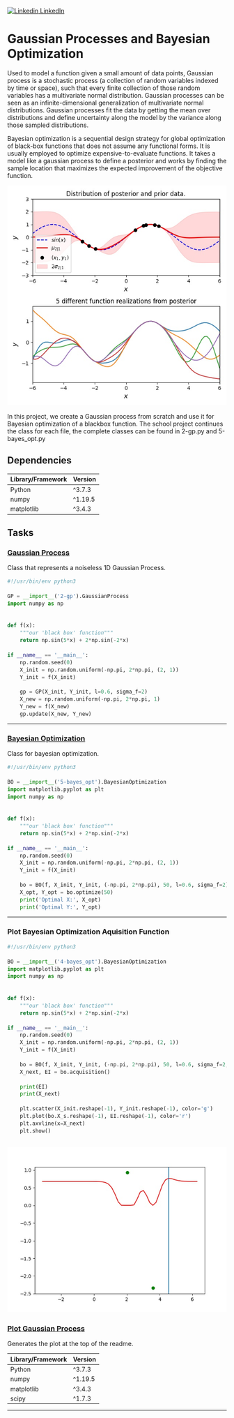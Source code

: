 [![Linkedin](https://i.stack.imgur.com/gVE0j.png) LinkedIn](https://www.linkedin.com/in/AnthonyArmoursProfile)

# Gaussian Processes and Bayesian Optimization

Used to model a function given a small amount of data points, Gaussian process is a stochastic process (a collection of random variables indexed by time or space), such that every finite collection of those random variables has a multivariate normal distribution. Gaussian processes can be seen as an infinite-dimensional generalization of multivariate normal distributions. Gaussian processes fit the data by getting the mean over distributions and define uncertainty along the model by the variance along those sampled distributions.

Bayesian optimization is a sequential design strategy for global optimization of black-box functions that does not assume any functional forms. It is usually employed to optimize expensive-to-evaluate functions. It takes a model like a gaussian process to define a posterior and works by finding the sample location that maximizes the expected improvement of the objective function.

![image](https://github.com/AnthonyArmour/holbertonschool-machine_learning/blob/master/unsupervised_learning/0x00-hyperparameter_tuning/Images/plot_posterior.jpg)

In this project, we create a Gaussian process from scratch and use it for Bayesian optimization of a blackbox function. The school project continues the class for each file, the complete classes can be found in 2-gp.py and 5-bayes_opt.py


## Dependencies
| Library/Framework  | Version |
| ------------------ | ------- |
| Python             | ^3.7.3  |
| numpy              | ^1.19.5 |
| matplotlib         | ^3.4.3  |

## Tasks

### [Gaussian Process](https://github.com/AnthonyArmour/holbertonschool-machine_learning/blob/master/unsupervised_learning/0x00-hyperparameter_tuning/2-gp.py "Gaussian Process")
Class that represents a noiseless 1D Gaussian Process.

``` python
#!/usr/bin/env python3

GP = __import__('2-gp').GaussianProcess
import numpy as np


def f(x):
    """our 'black box' function"""
    return np.sin(5*x) + 2*np.sin(-2*x)

if __name__ == '__main__':
    np.random.seed(0)
    X_init = np.random.uniform(-np.pi, 2*np.pi, (2, 1))
    Y_init = f(X_init)

    gp = GP(X_init, Y_init, l=0.6, sigma_f=2)
    X_new = np.random.uniform(-np.pi, 2*np.pi, 1)
    Y_new = f(X_new)
    gp.update(X_new, Y_new)
```
---

### [Bayesian Optimization](https://github.com/AnthonyArmour/holbertonschool-machine_learning/blob/master/unsupervised_learning/0x00-hyperparameter_tuning/5-bayes_opt.py "Bayesian Optimization")
Class for bayesian optimization.

``` python
#!/usr/bin/env python3

BO = __import__('5-bayes_opt').BayesianOptimization
import matplotlib.pyplot as plt
import numpy as np


def f(x):
    """our 'black box' function"""
    return np.sin(5*x) + 2*np.sin(-2*x)

if __name__ == '__main__':
    np.random.seed(0)
    X_init = np.random.uniform(-np.pi, 2*np.pi, (2, 1))
    Y_init = f(X_init)

    bo = BO(f, X_init, Y_init, (-np.pi, 2*np.pi), 50, l=0.6, sigma_f=2)
    X_opt, Y_opt = bo.optimize(50)
    print('Optimal X:', X_opt)
    print('Optimal Y:', Y_opt)
```
---

### Plot Bayesian Optimization Aquisition Function
``` python
#!/usr/bin/env python3

BO = __import__('4-bayes_opt').BayesianOptimization
import matplotlib.pyplot as plt
import numpy as np


def f(x):
    """our 'black box' function"""
    return np.sin(5*x) + 2*np.sin(-2*x)

if __name__ == '__main__':
    np.random.seed(0)
    X_init = np.random.uniform(-np.pi, 2*np.pi, (2, 1))
    Y_init = f(X_init)

    bo = BO(f, X_init, Y_init, (-np.pi, 2*np.pi), 50, l=0.6, sigma_f=2, xsi=0.05)
    X_next, EI = bo.acquisition()

    print(EI)
    print(X_next)

    plt.scatter(X_init.reshape(-1), Y_init.reshape(-1), color='g')
    plt.plot(bo.X_s.reshape(-1), EI.reshape(-1), color='r')
    plt.axvline(x=X_next)
    plt.show()
```

![image](https://github.com/AnthonyArmour/holbertonschool-machine_learning/blob/master/unsupervised_learning/0x00-hyperparameter_tuning/Images/BO_Aquisition.jpg)
---

### [Plot Gaussian Process](https://github.com/AnthonyArmour/holbertonschool-machine_learning/blob/master/unsupervised_learning/0x00-hyperparameter_tuning/Plot_Gaussian_Process.py "Plot Gaussian Process")
Generates the plot at the top of the readme.

| Library/Framework  | Version |
| ------------------ | ------- |
| Python             | ^3.7.3  |
| numpy              | ^1.19.5 |
| matplotlib         | ^3.4.3  |
| scipy              | ^1.7.3  |

---
